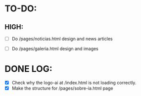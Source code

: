 # TO-DO:

## HIGH:

- [ ] Do /pages/noticias.html design and news articles
- [ ] Do /pages/galeria.html design and images


# DONE LOG: 

- [x]  Check why the logo-ai at /index.html is not loading correctly.
- [x]  Make the structure for /pages/sobre-ia.html page